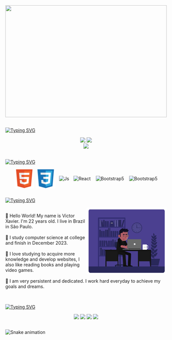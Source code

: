 <img height="350px" width="100%" src="./img/wallpaper-myname4.gif"/>

##


<a href="https://git.io/typing-svg"><img src="https://readme-typing-svg.herokuapp.com?font=Press+Start+2P&size=20&pause=1000&color=FFFFFF&center=true&vCenter=true&width=800&lines=%F0%9F%91%A8%E2%80%8D%F0%9F%92%BB+MY+STATS+%F0%9F%91%A8%E2%80%8D%F0%9F%92%BB" alt="Typing SVG" /></a>
<br> 
<div align="center">
  <img width="48%" src="https://github-readme-stats.vercel.app/api?username=victor-xavier21&theme=midnight-purple&show_icons=true&hide_border=false&count_private=true"/>
  <img width="48%" src="https://github-readme-streak-stats.herokuapp.com/?user=victor-xavier21&theme=midnight-purple&hide_border=false"/>
</div> 

<div align="center">
  <img width="48%" src="https://github-readme-stats.vercel.app/api/top-langs/?username=victor-xavier21&theme=midnight-purple&show_icons=true&hide_border=false&layout=compact"/>
</div> 

##

<a href="https://git.io/typing-svg"><img src="https://readme-typing-svg.herokuapp.com?font=Press+Start+2P&size=20&pause=1000&color=FFFFFF&center=true&vCenter=true&width=800&lines=%F0%9F%92%BB+LANGUAGES+AND+TOOLS+%F0%9F%92%BB" alt="Typing SVG" /></a>

<div align="center">
  <img align="center" alt="HTML" width="60" src="https://raw.githubusercontent.com/devicons/devicon/master/icons/html5/html5-original.svg">
  <img align="center" alt="CSS" width="60" style="margin-left: 3px" src="https://raw.githubusercontent.com/devicons/devicon/master/icons/css3/css3-original.svg">
  <img align="center" alt="Js"  width="52" style="margin-left: 8px" src="https://user-images.githubusercontent.com/105253015/209736391-d014bd2d-f915-4b4e-9cd3-60bff69a3371.png">
  <img align="center" alt="React"  width="59" style="margin-left: 10px" src="https://user-images.githubusercontent.com/105253015/209736897-a1850d7b-1c9b-4081-9099-06b65c5f1063.png">
  <img align="center" alt="Bootstrap5"  width="59" style="margin-left: 12px" src="https://user-images.githubusercontent.com/105253015/209738930-d1075f80-eda5-4689-afbb-fe599ee6b70c.png">
  <img align="center" alt="Bootstrap5"  width="59" style="margin-left: 12px" src="https://user-images.githubusercontent.com/105253015/209736817-be812d02-fd77-40c6-b22d-bd6414baeb7c.png">

</div>
 
 ##

<a href="https://git.io/typing-svg"><img src="https://readme-typing-svg.herokuapp.com?font=Press+Start+2P&duration=3000&pause=1000&color=FFFFFF&center=true&vCenter=true&width=800&lines=%F0%9F%99%8B%F0%9F%8F%BB%E2%80%8D%E2%99%82%EF%B8%8F+ABOUT+ME+%F0%9F%99%8B%F0%9F%8F%BB%E2%80%8D%E2%99%82%EF%B8%8F" alt="Typing SVG" /></a>


<img src="./img/gif-to-github.gif" width="250px" align="right">
<div align="left">
<br>
📌 Hello World! My name is Victor Xavier. I'm 22 years old. I live in Brazil in São Paulo.
<br>

<br>
📌 I study computer science at college and finish in December 2023.
<br>

<br>
📌 I love studying to acquire more knowledge and develop websites, I also like reading books and playing video games.
<br>

<br>
📌 I am very persistent and dedicated. I work hard everyday to achieve my goals and dreams.
</div>
<br>

 ##

<a href="https://git.io/typing-svg"><img src="https://readme-typing-svg.herokuapp.com?font=Press+Start+2P&duration=3000&pause=1000&color=FFFFFF&center=true&vCenter=true&width=800&lines=%F0%9F%93%9E+CONTACT+%F0%9F%93%9E" alt="Typing SVG" /></a>
 
<div align="center"> 
  <a href="https://www.linkedin.com/in/victor-augusto-xavier/" target="_blank"><img src="https://img.shields.io/badge/-LinkedIn-%230077B5?style=for-the-badge&logo=linkedin&logoColor=white" target="_blank"></a> 
  <a href="https://www.instagram.com/victooor011/" target="_blank"><img src="https://img.shields.io/badge/-Instagram-%23E4405F?style=for-the-badge&logo=instagram&logoColor=white" target="_blank"></a>
  <a href="https://melon-machine-902.notion.site/Contact-3f423347e6e748019f86a015895e8839" target="_blank"><img src="https://img.shields.io/badge/Discord-7289DA?style=for-the-badge&logo=discord&logoColor=white" target="_blank"></a> 
  <a href ="https://melon-machine-902.notion.site/Contact-3f423347e6e748019f86a015895e8839"><img src="https://img.shields.io/badge/-Gmail-%23333?style=for-the-badge&logo=gmail&logoColor=white" target="_blank"></a>
</div>

##
 
  ![Snake animation](https://github.com/victor-xavier21/victor-xavier21/blob/output/github-contribution-grid-snake.svg)



